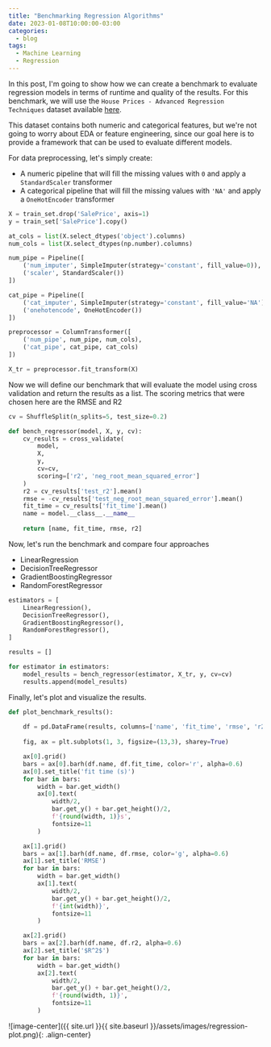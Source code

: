 ```yaml
---
title: "Benchmarking Regression Algorithms"
date: 2023-01-08T10:00:00-03:00
categories:
  - blog
tags:
  - Machine Learning
  - Regression
---
```


In this post, I'm going to show how we can create a benchmark to evaluate regression models in terms of runtime and quality of the results.
For this benchmark, we will use the `House Prices - Advanced Regression Techniques` dataset available [here][house-data].

This dataset contains both numeric and categorical features, but we're not going to worry about EDA or feature engineering, since our goal here is to provide a framework that can be used to evaluate different models.

For data preprocessing, let's simply create:
- A numeric pipeline that will fill the missing values with `0` and apply a `StandardScaler` transformer
- A categorical pipeline that will fill the missing values with `'NA'` and apply a `OneHotEncoder` transformer

```python
X = train_set.drop('SalePrice', axis=1)
y = train_set['SalePrice'].copy()

at_cols = list(X.select_dtypes('object').columns)
num_cols = list(X.select_dtypes(np.number).columns)

num_pipe = Pipeline([
    ('num_imputer', SimpleImputer(strategy='constant', fill_value=0)),
    ('scaler', StandardScaler())
])

cat_pipe = Pipeline([
    ('cat_imputer', SimpleImputer(strategy='constant', fill_value='NA')),
    ('onehotencode', OneHotEncoder())
])

preprocessor = ColumnTransformer([
    ('num_pipe', num_pipe, num_cols),
    ('cat_pipe', cat_pipe, cat_cols)
])

X_tr = preprocessor.fit_transform(X)
```

Now we will define our benchmark that will evaluate the model using cross validation and return the results as a list.
The scoring metrics that were chosen here are the RMSE and R2

```python
cv = ShuffleSplit(n_splits=5, test_size=0.2)

def bench_regressor(model, X, y, cv):
    cv_results = cross_validate(
        model,
        X,
        y,
        cv=cv,
        scoring=['r2', 'neg_root_mean_squared_error']
    )
    r2 = cv_results['test_r2'].mean()
    rmse = -cv_results['test_neg_root_mean_squared_error'].mean()
    fit_time = cv_results['fit_time'].mean()
    name = model.__class__.__name__
    
    return [name, fit_time, rmse, r2]
```

Now, let's run the benchmark and compare four approaches
- LinearRegression
- DecisionTreeRegressor
- GradientBoostingRegressor
- RandomForestRegressor

```python
estimators = [
    LinearRegression(),
    DecisionTreeRegressor(),
    GradientBoostingRegressor(),
    RandomForestRegressor(),
]

results = []

for estimator in estimators:
    model_results = bench_regressor(estimator, X_tr, y, cv=cv)
    results.append(model_results)
```

Finally, let's plot and visualize the results.

```python
def plot_benchmark_results():
    
    df = pd.DataFrame(results, columns=['name', 'fit_time', 'rmse', 'r2'])
    
    fig, ax = plt.subplots(1, 3, figsize=(13,3), sharey=True)

    ax[0].grid()
    bars = ax[0].barh(df.name, df.fit_time, color='r', alpha=0.6)
    ax[0].set_title('fit time (s)')
    for bar in bars:
        width = bar.get_width()
        ax[0].text(
            width/2,
            bar.get_y() + bar.get_height()/2,
            f'{round(width, 1)}s',
            fontsize=11
        )

    ax[1].grid()
    bars = ax[1].barh(df.name, df.rmse, color='g', alpha=0.6)
    ax[1].set_title('RMSE')
    for bar in bars:
        width = bar.get_width()
        ax[1].text(
            width/2,
            bar.get_y() + bar.get_height()/2,
            f'{int(width)}',
            fontsize=11
        )

    ax[2].grid()
    bars = ax[2].barh(df.name, df.r2, alpha=0.6)
    ax[2].set_title('$R^2$')
    for bar in bars:
        width = bar.get_width()
        ax[2].text(
            width/2,
            bar.get_y() + bar.get_height()/2,
            f'{round(width, 1)}',
            fontsize=11
        )
```

![image-center]({{ site.url }}{{ site.baseurl }}/assets/images/regression-plot.png){: .align-center}

[house-data]: https://www.kaggle.com/competitions/house-prices-advanced-regression-techniques